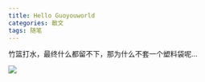 ```yaml
---
title: Hello Guoyouworld
categories: 散文
tags: 随笔
---
```

竹篮打水，最终什么都留不下，那为什么不套一个塑料袋呢...
<!--more-->
![](https://timgsa.baidu.com/timg?image&quality=80&size=b9999_10000&sec=1531789852&di=33f8076d0416efcde2979de3259fcd14&imgtype=jpg&er=1&src=http%3A%2F%2Fepaper.shaoyangnews.net%2Fepaper%2Fsywb%2Fhtml%2F2015%2F05%2F08%2F07%2Fimages%2F3.jpg)
